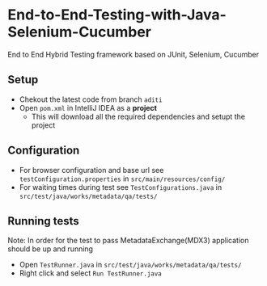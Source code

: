 # End-to-End-Testing-with-Java-Selenium-Cucumber
End to End Hybrid Testing framework based on JUnit, Selenium, Cucumber

## Setup

+ Chekout the latest code from branch `aditi`
+ Open `pom.xml` in IntelliJ IDEA as a **project**
  - This will download all the required dependencies and setupt the project

## Configuration

+ For browser configuration and base url see `testConfiguration.properties` in `src/main/resources/config/`
+ For waiting times during test see `TestConfigurations.java` in `src/test/java/works/metadata/qa/tests/`

## Running tests

Note: In order for the test to pass MetadataExchange(MDX3) application should be up and running

+ Open `TestRunner.java` in `src/test/java/works/metadata/qa/tests/`
+ Right click and select `Run TestRunner.java`